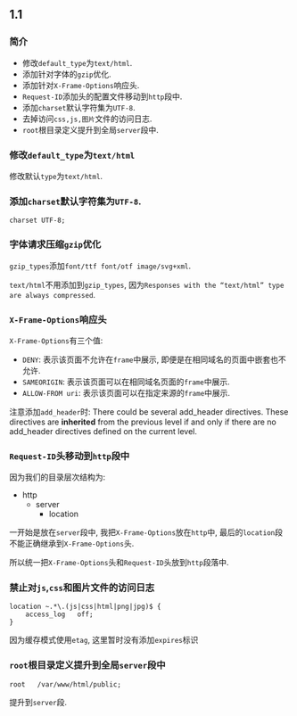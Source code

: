 ## 1.1

### 简介

* 修改`default_type`为`text/html`.
* 添加针对字体的`gzip`优化.
* 添加针对`X-Frame-Options`响应头.
* `Request-ID`添加头的配置文件移动到`http`段中.
* 添加`charset`默认字符集为`UTF-8`.
* 去掉访问`css,js,图片`文件的访问日志.
* `root`根目录定义提升到全局`server`段中.

### 修改`default_type`为`text/html`

修改默认`type`为`text/html`.

### 添加`charset`默认字符集为`UTF-8`.

```
charset UTF-8;
```

### 字体请求压缩`gzip`优化

`gzip_types`添加`font/ttf font/otf image/svg+xml`.

`text/html`不用添加到`gzip_types`, 因为`Responses with the “text/html” type are always compressed`.

### `X-Frame-Options`响应头

`X-Frame-Options`有三个值:

* `DENY`: 表示该页面不允许在`frame`中展示, 即便是在相同域名的页面中嵌套也不允许.
* `SAMEORIGIN`: 表示该页面可以在相同域名页面的`frame`中展示.
* `ALLOW-FROM uri`: 表示该页面可以在指定来源的`frame`中展示.

注意添加`add_header`时: There could be several add_header directives. These directives are **inherited** from the previous level if and only if there are no add_header directives defined on the current level.

### `Request-ID`头移动到`http`段中

因为我们的目录层次结构为:

* http
	* server
		* location

一开始是放在`server`段中, 我把`X-Frame-Options`放在`http`中, 最后的`location`段不能正确继承到`X-Frame-Options`头.

所以统一把`X-Frame-Options`头和`Request-ID`头放到`http`段落中.

### 禁止对`js`,`css`和图片文件的访问日志

```
location ~.*\.(js|css|html|png|jpg)$ {
    access_log   off;
}
```

因为缓存模式使用`etag`, 这里暂时没有添加`expires`标识

### `root`根目录定义提升到全局`server`段中

```
root   /var/www/html/public;
```

提升到`server`段.